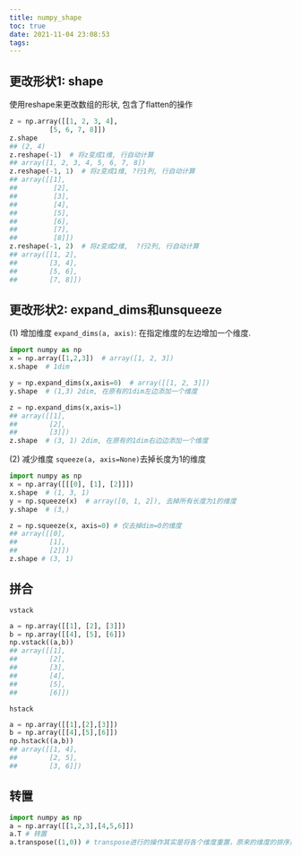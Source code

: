 ```yaml
---
title: numpy_shape
toc: true
date: 2021-11-04 23:08:53
tags:
---
```

## 更改形状1: shape
使用reshape来更改数组的形状, 包含了flatten的操作
```python
z = np.array([[1, 2, 3, 4],
          [5, 6, 7, 8]])
z.shape
## (2, 4)
z.reshape(-1)  # 将z变成1维, 行自动计算
## array([1, 2, 3, 4, 5, 6, 7, 8])
z.reshape(-1, 1)  # 将z变成1维, ?行1列, 行自动计算
## array([[1],
##         [2],
##         [3],
##         [4],
##         [5],
##         [6],
##         [7],
##         [8]])
z.reshape(-1, 2)  # 将z变成2维,  ?行2列, 行自动计算
## array([[1, 2],
##        [3, 4],
##        [5, 6],
##        [7, 8]])
```



## 更改形状2: expand_dims和unsqueeze

(1) 增加维度
`expand_dims(a, axis)`: 在指定维度的左边增加一个维度.
```python
import numpy as np
x = np.array([1,2,3])  # array([1, 2, 3])
x.shape  # 1dim

y = np.expand_dims(x,axis=0)  # array([[1, 2, 3]])
y.shape  # (1,3) 2dim, 在原有的1dim左边添加一个维度

z = np.expand_dims(x,axis=1)
## array([[1],
##        [2],
##        [3]])
z.shape  # (3, 1) 2dim, 在原有的1dim右边边添加一个维度
```

(2) 减少维度
`squeeze(a, axis=None)`去掉长度为1的维度

```python
import numpy as np
x = np.array([[[0], [1], [2]]])
x.shape  # (1, 3, 1)
y = np.squeeze(x)  # array([0, 1, 2]), 去掉所有长度为1的维度
y.shape  # (3,)

z = np.squeeze(x, axis=0) # 仅去掉dim=0的维度
## array([[0],
##        [1],
##        [2]])
z.shape # (3, 1)
```


## 拼合
`vstack`
```python
a = np.array([[1], [2], [3]])
b = np.array([[4], [5], [6]])
np.vstack((a,b))
## array([[1],
##        [2],
##        [3],
##        [4],
##        [5],
##        [6]])
```
`hstack`
```python
a = np.array([[1],[2],[3]])
b = np.array([[4],[5],[6]])
np.hstack((a,b))
## array([[1, 4],
##        [2, 5],
##        [3, 6]])
```


## 转置
```python
import numpy as np
a = np.array([[1,2,3],[4,5,6]])
a.T # 转置
a.transpose((1,0)) # transpose进行的操作其实是将各个维度重置，原来的维度的排序是(0,1), 转换成(1,0)相当于进行了转置
```
